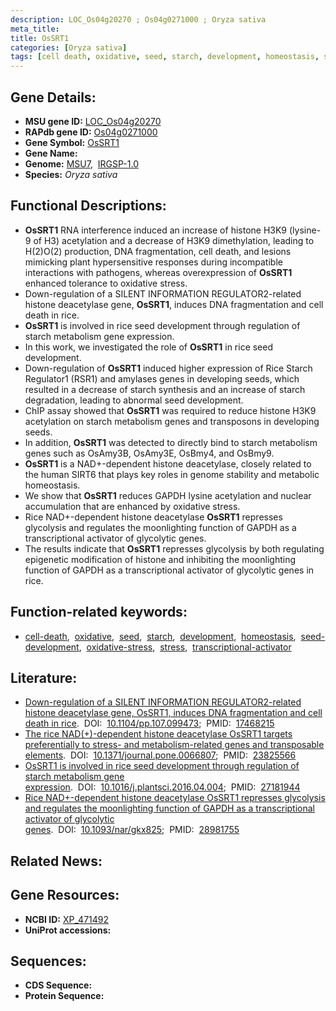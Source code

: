 ```yaml
---
description: LOC_Os04g20270 ; Os04g0271000 ; Oryza sativa
meta_title:
title: OsSRT1
categories: [Oryza sativa]
tags: [cell death, oxidative, seed, starch, development, homeostasis, seed development, oxidative stress, stress, transcriptional activator]
---
```


## Gene Details:
- **MSU gene ID:** [LOC_Os04g20270](http://rice.uga.edu/cgi-bin/ORF_infopage.cgi?orf=LOC_Os04g20270)  
- **RAPdb gene ID:** [Os04g0271000](https://rapdb.dna.affrc.go.jp/locus/?name=Os04g0271000)  
- **Gene Symbol:** <u>OsSRT1</u>
- **Gene Name:**
- **Genome:**  [MSU7](http://rice.uga.edu/),&nbsp;&nbsp;[IRGSP-1.0](https://rapdb.dna.affrc.go.jp/download/irgsp1.html)
- **Species:** *Oryza sativa*

## Functional Descriptions:
   - **OsSRT1** RNA interference induced an increase of histone H3K9 (lysine-9 of H3) acetylation and a decrease of H3K9 dimethylation, leading to H(2)O(2) production, DNA fragmentation, cell death, and lesions mimicking plant hypersensitive responses during incompatible interactions with pathogens, whereas overexpression of **OsSRT1** enhanced tolerance to oxidative stress.
   - Down-regulation of a SILENT INFORMATION REGULATOR2-related histone deacetylase gene, **OsSRT1**, induces DNA fragmentation and cell death in rice.
   - **OsSRT1** is involved in rice seed development through regulation of starch metabolism gene expression.
   - In this work, we investigated the role of **OsSRT1** in rice seed development.
   - Down-regulation of **OsSRT1** induced higher expression of Rice Starch Regulator1 (RSR1) and amylases genes in developing seeds, which resulted in a decrease of starch synthesis and an increase of starch degradation, leading to abnormal seed development.
   - ChIP assay showed that **OsSRT1** was required to reduce histone H3K9 acetylation on starch metabolism genes and transposons in developing seeds.
   - In addition, **OsSRT1** was detected to directly bind to starch metabolism genes such as OsAmy3B, OsAmy3E, OsBmy4, and OsBmy9.
   - **OsSRT1** is a NAD+-dependent histone deacetylase, closely related to the human SIRT6 that plays key roles in genome stability and metabolic homeostasis.
   - We show that **OsSRT1** reduces GAPDH lysine acetylation and nuclear accumulation that are enhanced by oxidative stress.
   - Rice NAD+-dependent histone deacetylase **OsSRT1** represses glycolysis and regulates the moonlighting function of GAPDH as a transcriptional activator of glycolytic genes.
   - The results indicate that **OsSRT1** represses glycolysis by both regulating epigenetic modification of histone and inhibiting the moonlighting function of GAPDH as a transcriptional activator of glycolytic genes in rice.

## Function-related keywords:
   - [cell-death](/tags/cell-death/),&nbsp;&nbsp;[oxidative](/tags/oxidative/),&nbsp;&nbsp;[seed](/tags/seed/),&nbsp;&nbsp;[starch](/tags/starch/),&nbsp;&nbsp;[development](/tags/development/),&nbsp;&nbsp;[homeostasis](/tags/homeostasis/),&nbsp;&nbsp;[seed-development](/tags/seed-development/),&nbsp;&nbsp;[oxidative-stress](/tags/oxidative-stress/),&nbsp;&nbsp;[stress](/tags/stress/),&nbsp;&nbsp;[transcriptional-activator](/tags/transcriptional-activator/)

## Literature:
   - [Down-regulation of a SILENT INFORMATION REGULATOR2-related histone deacetylase gene, OsSRT1, induces DNA fragmentation and cell death in rice](https://www.doi.org/10.1104/pp.107.099473).&nbsp;&nbsp;DOI:&nbsp;&nbsp;[10.1104/pp.107.099473](https://www.doi.org/10.1104/pp.107.099473);&nbsp;&nbsp;PMID:&nbsp;&nbsp;[17468215](https://pubmed.ncbi.nlm.nih.gov/17468215/)
   - [The rice NAD(+)-dependent histone deacetylase OsSRT1 targets preferentially to stress- and metabolism-related genes and transposable elements](https://www.doi.org/10.1371/journal.pone.0066807).&nbsp;&nbsp;DOI:&nbsp;&nbsp;[10.1371/journal.pone.0066807](https://www.doi.org/10.1371/journal.pone.0066807);&nbsp;&nbsp;PMID:&nbsp;&nbsp;[23825566](https://pubmed.ncbi.nlm.nih.gov/23825566/)
   - [OsSRT1 is involved in rice seed development through regulation of starch metabolism gene expression](https://www.doi.org/10.1016/j.plantsci.2016.04.004).&nbsp;&nbsp;DOI:&nbsp;&nbsp;[10.1016/j.plantsci.2016.04.004](https://www.doi.org/10.1016/j.plantsci.2016.04.004);&nbsp;&nbsp;PMID:&nbsp;&nbsp;[27181944](https://pubmed.ncbi.nlm.nih.gov/27181944/)
   - [Rice NAD+-dependent histone deacetylase OsSRT1 represses glycolysis and regulates the moonlighting function of GAPDH as a transcriptional activator of glycolytic genes](https://www.doi.org/10.1093/nar/gkx825).&nbsp;&nbsp;DOI:&nbsp;&nbsp;[10.1093/nar/gkx825](https://www.doi.org/10.1093/nar/gkx825);&nbsp;&nbsp;PMID:&nbsp;&nbsp;[28981755](https://pubmed.ncbi.nlm.nih.gov/28981755/)

## Related News:

## Gene Resources:
- **NCBI ID:**  [XP_471492](http://www.ncbi.nlm.nih.gov/nuccore/XP_471492)
- **UniProt accessions:** [](https://www.uniprot.org/uniprotkb//entry)

## Sequences:
- **CDS Sequence:**
- **Protein Sequence:**
